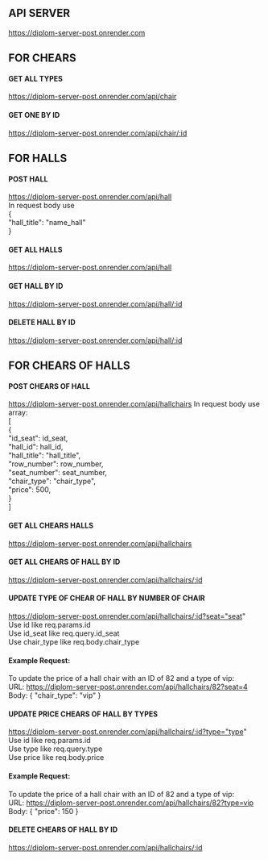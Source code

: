 ## API SERVER

https://diplom-server-post.onrender.com

## FOR CHEARS
#### GET ALL TYPES
https://diplom-server-post.onrender.com/api/chair
#### GET ONE BY ID
https://diplom-server-post.onrender.com/api/chair/:id

## FOR HALLS
#### POST HALL
https://diplom-server-post.onrender.com/api/hall  
In request body use  
{  
  "hall_title": "name_hall"  
}
#### GET ALL HALLS
https://diplom-server-post.onrender.com/api/hall
#### GET HALL BY ID
https://diplom-server-post.onrender.com/api/hall/:id
#### DELETE HALL BY ID
https://diplom-server-post.onrender.com/api/hall/:id

## FOR CHEARS OF HALLS
#### POST CHEARS OF HALL
https://diplom-server-post.onrender.com/api/hallchairs
In request body use array:  
[  
  {  
    "id_seat": id_seat,  
    "hall_id": hall_id,  
    "hall_title": "hall_title",  
    "row_number": row_number,  
    "seat_number": seat_number,  
    "chair_type": "chair_type",  
    "price": 500,  
  }  
]  
#### GET ALL CHEARS HALLS
https://diplom-server-post.onrender.com/api/hallchairs
#### GET ALL CHEARS OF HALL BY ID
https://diplom-server-post.onrender.com/api/hallchairs/:id
#### UPDATE TYPE OF CHEAR OF HALL BY NUMBER OF CHAIR
https://diplom-server-post.onrender.com/api/hallchairs/:id?seat="seat"  
Use id like req.params.id  
Use id_seat like req.query.id_seat  
Use chair_type like req.body.chair_type  
#### Example Request:  
To update the price of a hall chair with an ID of 82 and a type of vip:  
URL: https://diplom-server-post.onrender.com/api/hallchairs/82?seat=4  
Body: { "chair_type": "vip" }
#### UPDATE PRICE CHEARS OF HALL BY TYPES
https://diplom-server-post.onrender.com/api/hallchairs/:id?type="type"  
Use id like req.params.id  
Use type like req.query.type  
Use price like req.body.price  
#### Example Request:  
To update the price of a hall chair with an ID of 82 and a type of vip:  
URL: https://diplom-server-post.onrender.com/api/hallchairs/82?type=vip  
Body: { "price": 150 }
#### DELETE CHEARS OF HALL BY ID
https://diplom-server-post.onrender.com/api/hallchairs/:id  
